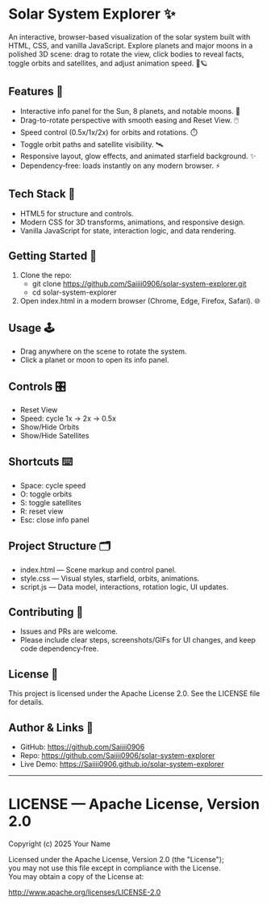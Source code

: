 # Solar System Explorer ✨

An interactive, browser-based visualization of the solar system built with HTML, CSS, and vanilla JavaScript. Explore planets and major moons in a polished 3D scene: drag to rotate the view, click bodies to reveal facts, toggle orbits and satellites, and adjust animation speed. 🚀🪐

## Features 🌟
- Interactive info panel for the Sun, 8 planets, and notable moons. 🧭
- Drag-to-rotate perspective with smooth easing and Reset View. 🖱️
- Speed control (0.5x/1x/2x) for orbits and rotations. ⏱️
- Toggle orbit paths and satellite visibility. 🛰️
- Responsive layout, glow effects, and animated starfield background. ✨
- Dependency‑free: loads instantly on any modern browser. ⚡

## Tech Stack 🧰
- HTML5 for structure and controls.
- Modern CSS for 3D transforms, animations, and responsive design.
- Vanilla JavaScript for state, interaction logic, and data rendering.

## Getting Started 🏁
1. Clone the repo:
   - git clone https://github.com/Saiiii0906/solar-system-explorer.git  
   - cd solar-system-explorer
2. Open index.html in a modern browser (Chrome, Edge, Firefox, Safari). 🌐

## Usage 🕹️
- Drag anywhere on the scene to rotate the system.
- Click a planet or moon to open its info panel.

## Controls 🎛️
- Reset View
- Speed: cycle 1x → 2x → 0.5x
- Show/Hide Orbits
- Show/Hide Satellites

## Shortcuts ⌨️
- Space: cycle speed
- O: toggle orbits
- S: toggle satellites
- R: reset view
- Esc: close info panel

## Project Structure 🗂️
- index.html — Scene markup and control panel.
- style.css — Visual styles, starfield, orbits, animations.
- script.js — Data model, interactions, rotation logic, UI updates.

## Contributing 🤝
- Issues and PRs are welcome.  
- Please include clear steps, screenshots/GIFs for UI changes, and keep code dependency‑free.

## License 📄
This project is licensed under the Apache License 2.0. See the LICENSE file for details.

## Author & Links 🔗
- GitHub: https://github.com/Saiiii0906  
- Repo: https://github.com/Saiiii0906/solar-system-explorer  
- Live Demo: https://Saiiii0906.github.io/solar-system-explorer

***

# LICENSE — Apache License, Version 2.0

Copyright (c) 2025 Your Name

Licensed under the Apache License, Version 2.0 (the "License");  
you may not use this file except in compliance with the License.  
You may obtain a copy of the License at:

http://www.apache.org/licenses/LICENSE-2.0
